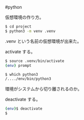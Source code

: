 #python 



仮想環境の作り方。

```bash
$ cd project
$ python3 -m venv .venv
```

.venv という名前の仮想環境が出来た。

activate する。

```bash
$ source .venv/bin/activate
(env) prompt

$ which python3
/..../env/bin/python3
```

環境がシステムから切り離されるのか。

deactivate する。

```bash
(env)$ deactivate
$
```


